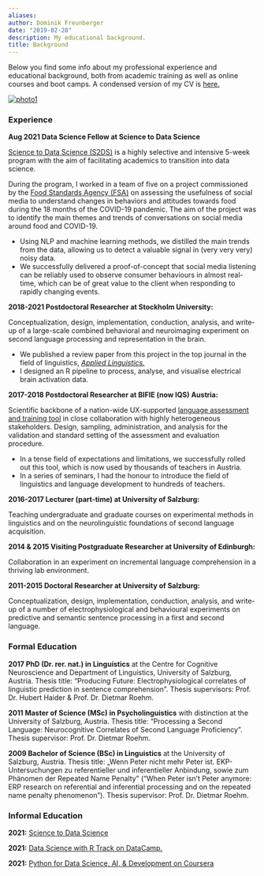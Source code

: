```yaml
---
aliases:
author: Dominik Freunberger
date: "2019-02-28"
description: My educational background.
title: Background
---
```

Below you find some info about my professional experience and educational background, both from academic training as well as online courses and boot camps. A condensed version of my CV is [here.](/FreunbergerCV1page.pdf)

[![photo1](/photo1.jpeg)](/large1.jpeg)

### Experience
__Aug 2021 Data Science Fellow at Science to Data Science__

[Science to Data Science (S2DS)](https://s2ds.org/) is a highly selective and intensive 5-week program with the aim of facilitating academics to transition into data science.

During the program, I worked in a team of five on a project commissioned by the [Food Standards Agency (FSA)](https://www.food.gov.uk/) on assessing the usefulness of social media to understand changes in behaviors and attitudes towards food during the 18 months of the COVID-19 pandemic. The aim of the project was to identify the main themes and trends of conversations on social media around food and COVID-19. 

- Using NLP and machine learning methods, we distilled the main trends from the data, allowing us to detect a valuable signal in (very very very) noisy data.
- We successfully delivered a proof-of-concept that social media listening can be reliably used to observe consumer behaviours in almost real-time, which can be of great value to the client when responding to rapidly changing events.


__2018-2021 Postdoctoral Researcher at Stockholm University:__

Conceptualization, design, implementation, conduction, analysis, and write-up of a large-scale combined behavioral and neuroimaging experiment on second language processing and representation in the brain.

- We published a review paper from this project in the top journal in the field of linguistics, [ _Applied Linguistics._ ](https://academic.oup.com/applij)
- I designed an R pipeline to process, analyse, and visualise electrical brain activation data.


__2017-2018 Postdoctoral Researcher at BIFIE (now IQS) Austria:__

Scientific backbone of a nation-wide UX-supported [language assessment and training tool](https://usbplus.at/) in close collaboration with highly heterogeneous stakeholders. Design, sampling, administration, and analysis for the validation and standard setting of the assessment and evaluation procedure.

- In a tense field of expectations and limitations, we successfully rolled out this tool, which is now used by thousands of teachers in Austria.
- In a series of seminars, I had the honour to introduce the field of linguistics and language development to hundreds of teachers.

__2016-2017 Lecturer (part-time) at University of Salzburg:__

Teaching undergraduate and graduate courses on experimental methods in
linguistics and on the neurolinguistic foundations of second language acquisition.

__2014 & 2015 Visiting Postgraduate Researcher at University of Edinburgh:__

Collaboration in an experiment on incremental language comprehension in a thriving lab environment.

__2011-2015 Doctoral Researcher at University of Salzburg:__

Conceptualization, design, implementation, conduction, analysis, and write-
up of a number of electrophysiological and behavioural experiments on predictive and semantic sentence processing in a first and second language.

### Formal Education
__2017 PhD (Dr. rer. nat.) in Linguistics__ at the Centre for Cognitive Neuroscience and Department of Linguistics, University of Salzburg, Austria. Thesis title: “Producing Future: Electrophysiological correlates of linguistic prediction in sentence comprehension”. Thesis supervisors: Prof. Dr. Hubert Haider & Prof. Dr. Dietmar Roehm.

__2011 Master of Science (MSc) in Psycholinguistics__ with distinction at the University of Salzburg, Austria. Thesis title: “Processing a Second Language: Neurocognitive Correlates of Second Language Proficiency”. Thesis supervisor: Prof. Dr. Dietmar Roehm.

__2009 Bachelor of Science (BSc) in Linguistics__ at the University of Salzburg, Austria. Thesis title: „Wenn Peter nicht mehr Peter ist. EKP- Untersuchungen zu referentieller und inferentieller Anbindung, sowie zum Phänomen der Repeated Name Penalty” (“When Peter isn’t Peter anymore: ERP research on referential and inferential processing and on the repeated name penalty phenomenon”). Thesis supervisor: Prof. Dr. Dietmar Roehm.

### Informal Education
__2021:__ [Science to Data Science](https://www.credential.net/a007ea22-7e45-4fd7-9bea-cf1977b012f6#gs.bhxu8p)

__2021:__ [Data Science with R Track on DataCamp.](https://www.datacamp.com/statement-of-accomplishment/track/4705929b5bbd9a0e3a817d8fe7d3c3edda78a3d5)

__2021:__ [Python for Data Science, AI, & Development on Coursera](https://www.coursera.org/account/accomplishments/certificate/PHSGZZEVPRVU)